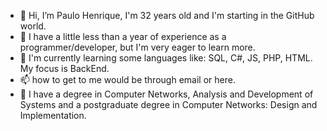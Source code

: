- 👋 Hi, I’m Paulo Henrique, I'm 32 years old and I'm starting in the GitHub world.
- 👀 I have a little less than a year of experience as a programmer/developer, but I'm very eager to learn more. 
- 🌱 I'm currently learning some languages like: SQL, C#, JS, PHP, HTML. My focus is BackEnd. 
- 📫 how to get to me would be through email or here.
- 📖 I have a degree in Computer Networks, Analysis and Development of Systems and a postgraduate degree in Computer Networks: Design and Implementation.

<!---
phcapelett/phcapelett is a ✨ special ✨ repository because its `README.md` (this file) appears on your GitHub profile.
You can click the Preview link to take a look at your changes.
--->
